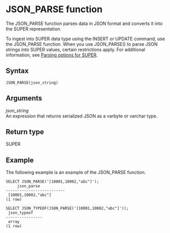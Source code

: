 # JSON\_PARSE function<a name="JSON_PARSE"></a>

The JSON\_PARSE function parses data in JSON format and converts it into the SUPER representation\. 

To ingest into SUPER data type using the INSERT or UPDATE command, use the JSON\_PARSE function\. When you use JSON\_PARSE\(\) to parse JSON strings into SUPER values, certain restrictions apply\. For additional information, see [Parsing options for SUPER](super-configurations.md#parsing-options-super)\.

## Syntax<a name="JSON_PARSE-synopsis"></a>

```
JSON_PARSE(json_string)
```

## Arguments<a name="JSON_PARSE-arguments"></a>

 *json\_string*  
An expression that returns serialized JSON as a varbyte or varchar type\. 

## Return type<a name="JSON_PARSE-return"></a>

SUPER

## Example<a name="JSON_PARSE-examples"></a>

The following example is an example of the JSON\_PARSE function\.

```
SELECT JSON_PARSE('[10001,10002,"abc"]');
     json_parse
--------------------------
 [10001,10002,"abc"]
(1 row)
```

```
SELECT JSON_TYPEOF(JSON_PARSE('[10001,10002,"abc"]'));
 json_typeof
----------------
 array
(1 row)
```